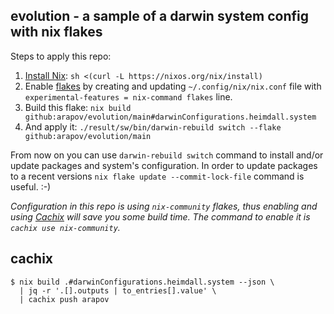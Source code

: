 ## evolution - a sample of a darwin system config with nix flakes

Steps to apply this repo:
1. [Install Nix](https://nixos.org/download.html#nix-install-macos): `sh <(curl -L https://nixos.org/nix/install)`
2. Enable [flakes](https://nixos.wiki/wiki/Flakes) by creating and updating `~/.config/nix/nix.conf` file with `experimental-features = nix-command flakes` line.
3. Build this flake: `nix build github:arapov/evolution/main#darwinConfigurations.heimdall.system`
4. And apply it: `./result/sw/bin/darwin-rebuild switch --flake github:arapov/evolution/main`

From now on you can use `darwin-rebuild switch` command to install and/or update packages and system's configuration.
In order to update packages to a recent versions `nix flake update --commit-lock-file` command is useful. :-)

*Configuration in this repo is using `nix-community` flakes, thus enabling and using [Cachix](https://www.cachix.org) will save you some build time. The command to enable it is `cachix use nix-community`.*

## cachix
```
$ nix build .#darwinConfigurations.heimdall.system --json \
  | jq -r '.[].outputs | to_entries[].value' \
  | cachix push arapov
```

